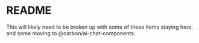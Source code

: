 # README

This will likely need to be broken up with some of these items staying here, and some moving to @carbon/ai-chat-components.
